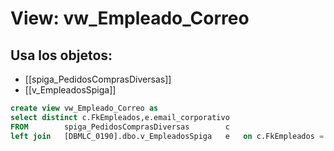 # View: vw_Empleado_Correo

## Usa los objetos:
- [[spiga_PedidosComprasDiversas]]
- [[v_EmpleadosSpiga]]

```sql
create view vw_Empleado_Correo as
select distinct c.FkEmpleados,e.email_corporativo
FROM		spiga_PedidosComprasDiversas		c
left join	[DBMLC_0190].dbo.v_EmpleadosSpiga	e	on c.FkEmpleados = e.IdEmpleados

```
